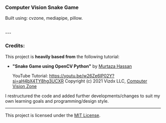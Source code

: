 ### Computer Vision Snake Game
   
Built using: cvzone, mediapipe, pillow.   
   
<br>  
---  

### Credits:   
This project is **heavily based from** the following tutorial:

- **"Snake Game using OpenCV Python"** by [Murtaza Hassan](https://www.youtube.com/@murtazasworkshop)

  YouTube Tutorial: https://youtu.be/w26Ze6lP02Y?si=aH4bX4TY8hg3UCXR 
  Copyright (c) 2021 Vizdx LLC, [Computer Vision Zone](https://www.computervision.zone/)

I restructured the code and added further developments/changes to suit my own learning goals and programming/design style.

---

This project is licensed under the [MIT License](./LICENSE.md).
